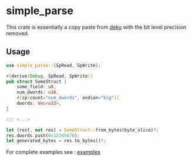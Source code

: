 # simple_parse

This crate is essentially a copy paste from [deku](https://github.com/sharksforarms/deku) with the bit level precision removed.


## Usage

```Rust
use simple_parse::{SpRead, SpWrite};

#[derive(Debug, SpRead, SpWrite)]
pub struct SomeStruct {
    some_field: u8,
    num_dwords: u16,
    #[sp(count="num_dwords", endian="big")]
    dwords: Vec<u32>,
}

/// <...>

let (rest, mut res) = SomeStruct::from_bytes(byte_slice)?;
res.dwords.push(0x12345678);
let generated_bytes = res.to_bytes()?;

```

For complete examples see : [examples](examples/)